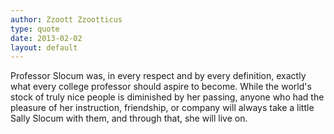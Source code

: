 ```yaml
---
author: Zzoott Zzootticus
type: quote
date: 2013-02-02
layout: default
---
```

Professor Slocum was, in every respect and by every definition, exactly what every college professor should aspire to become. While the world's stock of truly nice people is diminished by her passing, anyone who had the pleasure of her instruction, friendship, or company will always take a little Sally Slocum with them, and through that, she will live on.